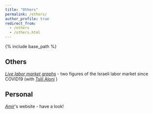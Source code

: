 ```yaml
---
title: "Others"
permalink: /others/
author_profile: true
redirect_from:
  - /others
  - /others.html
---
```


{% include base_path %}
## Others
[*Live labor market graphs*](https://sites.google.com/view/tslil-aloni/labormarketcovid19?authuser=0)  - two figures of the Israeli labor market since COVID19 (with [Tslil Aloni](https://sites.google.com/view/tslil-aloni/home?authuser=0) )

## Personal
[*Amir*](https://www.amirbar.net)'s website - have a look!

